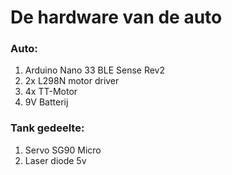 # De hardware van de auto

### Auto:
1. Arduino Nano 33 BLE Sense Rev2
2. 2x L298N motor driver
3. 4x TT-Motor
4. 9V Batterij

### Tank gedeelte:
1. Servo SG90 Micro
2. Laser diode 5v